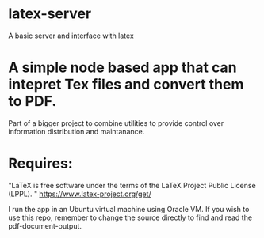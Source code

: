 # latex-server
A basic server and interface with latex

# A simple node based app that can intepret Tex files and convert them to PDF. 
Part of a bigger project to combine utilities to provide control over information distribution and maintanance. 

# Requires: 
"LaTeX is free software under the terms of the LaTeX Project Public License (LPPL). "
https://www.latex-project.org/get/

I run the app in an Ubuntu virtual machine using Oracle VM. 
If you wish to use this repo, remember to change the source directly to find and read the pdf-document-output.
